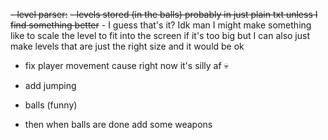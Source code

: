 ~~- level parser:~~ 
	~~- levels stored (in the balls) probably in just plain txt unless I find something better~~ 
	- I guess that's it? Idk man I might make something like to scale the level to fit into the screen if it's too big but I can also just make levels that are just the right size and it would be ok

- fix player movement cause right now it's silly af 💀

- add jumping

- balls (funny)

- then when balls are done add some weapons

